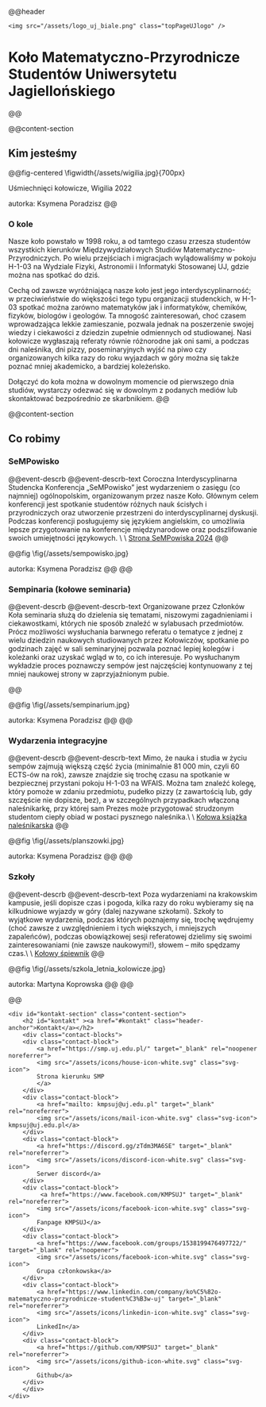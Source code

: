 @@header
~~~
<img src="/assets/logo_uj_biale.png" class="topPageUJlogo" />
~~~
# Koło Matematyczno-Przyrodnicze Studentów Uniwersytetu Jagiellońskiego
@@

@@content-section
<!-- <div id="about-section" class="content-section"> -->
## Kim jesteśmy

@@fig-centered
\figwidth{/assets/wigilia.jpg}{700px}

Uśmiechnięci kołowicze, Wigilia 2022

autorka: Ksymena Poradzisz
@@


### O kole

Nasze koło powstało w 1998 roku,
a od tamtego czasu zrzesza studentów wszystkich kierunków Międzywydziałowych Studiów Matematyczno-Przyrodniczych.
Po wielu przejściach i migracjach wylądowaliśmy w pokoju H-1-03 na Wydziale Fizyki,
Astronomii i Informatyki Stosowanej UJ, gdzie można nas spotkać do dziś.

Cechą od zawsze wyróżniającą nasze koło jest jego interdyscyplinarność; w przeciwieństwie do większości tego typu organizacji studenckich,
w H-1-03 spotkać można zarówno matematyków jak i informatyków, chemików, fizyków, biologów i geologów.
Ta mnogość zainteresowań, choć czasem wprowadzająca lekkie zamieszanie,
pozwala jednak na poszerzenie swojej wiedzy i ciekawości z dziedzin zupełnie odmiennych od studiowanej.
Nasi kołowicze wygłaszają referaty równie różnorodne jak oni sami, a podczas dni naleśnika, dni pizzy,
poseminaryjnych wyjść na piwo czy organizowanych kilka razy do roku wyjazdach w góry można się także poznać mniej akademicko,
a bardziej koleżeńsko.

Dołączyć do koła można w dowolnym momencie od pierwszego dnia studiów,
wystarczy odezwać się w dowolnym z podanych mediów lub skontaktować bezpośrednio ze skarbnikiem.
@@



@@content-section
## Co robimy

### SeMPowisko
@@event-descrb
@@event-descrb-text
Coroczna Interdyscyplinarna Studencka Konferencja „SeMPowisko” jest wydarzeniem o zasięgu (co najmniej) ogólnopolskim,
organizowanym przez nasze Koło. 
Głównym celem konferencji jest spotkanie studentów różnych nauk ścisłych i przyrodniczych oraz
utworzenie przestrzeni do interdyscyplinarnej dyskusji.
Podczas konferencji posługujemy się językiem angielskim,
co umożliwia lepsze przygotowanie na konferencje międzynarodowe oraz podszlifowanie swoich umiejętności językowych. \\
\\
[Strona SeMPowiska 2024](https://sempowisko.com/2024/)
@@

@@fig
\fig{/assets/sempowisko.jpg}

autorka: Ksymena Poradzisz
@@
@@




### Sempinaria (kołowe seminaria)
@@event-descrb
@@event-descrb-text
Organizowane przez Członków Koła seminaria służą do dzielenia się tematami,
niszowymi zagadnieniami i ciekawostkami, których nie sposób znaleźć w sylabusach przedmiotów.
Prócz możliwości wysłuchania barwnego referatu o tematyce z jednej z wielu dziedzin naukowych studiowanych przez Kołowiczów,
spotkanie po godzinach zajęć w sali seminaryjnej pozwala poznać lepiej kolegów i koleżanki oraz uzyskać wgląd w to, co ich interesuje.
Po wysłuchanym wykładzie proces poznawczy sempów jest najczęściej kontynuowany z tej mniej naukowej strony w zaprzyjaźnionym pubie.
<!-- T.E.A. Time cenzura -->
@@

@@fig
\fig{/assets/sempinarium.jpg}

autorka: Ksymena Poradzisz
@@
@@




### Wydarzenia integracyjne
@@event-descrb
@@event-descrb-text
Mimo, że nauka i studia w życiu sempów zajmują większą część życia (minimalnie 81 000 min, czyli 60 ECTS-ów na rok),
zawsze znajdzie się trochę czasu na spotkanie w bezpiecznej przystani pokoju H-1-03 na WFAIS.
Można tam znaleźć kolegę, który pomoże w zdaniu przedmiotu, pudełko pizzy
(z zawartością lub, gdy szczęście nie dopisze, bez), a w szczególnych przypadkach włączoną naleśnikarkę,
przy której sam Prezes może przygotować strudzonym studentom ciepły obiad w postaci pysznego naleśnika.\\
\\
[Kołowa książka naleśnikarska](/ksiazka/)
@@

@@fig
\fig{/assets/planszowki.jpg}

autorka: Ksymena Poradzisz
@@
@@




### Szkoły
@@event-descrb
@@event-descrb-text
Poza wydarzeniami na krakowskim kampusie, jeśli dopisze czas i pogoda,
kilka razy do roku wybieramy się na kilkudniowe wyjazdy w góry (dalej nazywane szkołami).
Szkoły to wyjątkowe wydarzenia, podczas których poznajemy się,
trochę wędrujemy (choć zawsze z uwzględnieniem i tych większych,
i mniejszych zapaleńców), podczas obowiązkowej sesji referatowej dzielimy się swoimi zainteresowaniami
(nie zawsze naukowymi!), słowem – miło spędzamy czas.\\
\\
[Kołowy śpiewnik](/spiewnik/)
@@

@@fig
\fig{/assets/szkola_letnia_kolowicze.jpg}

autorka: Martyna Koprowska
@@
@@

@@

~~~
<div id="kontakt-section" class="content-section">
    <h2 id="kontakt" ><a href="#kontakt" class="header-anchor">Kontakt</a></h2>
    <div class="contact-blocks">
    <div class="contact-block">
        <a href="https://smp.uj.edu.pl/" target="_blank" rel="noopener noreferrer">
        <img src="/assets/icons/house-icon-white.svg" class="svg-icon">
        Strona kierunku SMP
        </a>
    </div>
    <div class="contact-block">
        <a href="mailto: kmpsuj@uj.edu.pl" target="_blank" rel="noreferrer">
        <img src="/assets/icons/mail-icon-white.svg" class="svg-icon"> kmpsuj@uj.edu.pl</a>
    </div>
    <div class="contact-block">
        <a href="https://discord.gg/zTdm3MA6SE" target="_blank" rel="noreferrer">
        <img src="/assets/icons/discord-icon-white.svg" class="svg-icon">
        Serwer discord</a>
    </div>
    <div class="contact-block">
         <a href="https://www.facebook.com/KMPSUJ" target="_blank" rel="noreferrer">
        <img src="/assets/icons/facebook-icon-white.svg" class="svg-icon"> 
        Fanpage KMPSUJ</a>
    </div>
    <div class="contact-block">
        <a href="https://www.facebook.com/groups/1538199476497722/" target="_blank" rel="noopener">
        <img src="/assets/icons/facebook-icon-white.svg" class="svg-icon"> 
        Grupa członkowska</a>
    </div>
    <div class="contact-block">
        <a href="https://www.linkedin.com/company/ko%C5%82o-matematyczno-przyrodnicze-student%C3%B3w-uj" target="_blank" rel="noreferrer">
        <img src="/assets/icons/linkedin-icon-white.svg" class="svg-icon"> 
        LinkedIn</a>
    </div>
    <div class="contact-block">
        <a href="https://github.com/KMPSUJ" target="_blank" rel="noreferrer">
        <img src="/assets/icons/github-icon-white.svg" class="svg-icon"> 
        Github</a>
    </div>
    </div>
</div>
~~~

